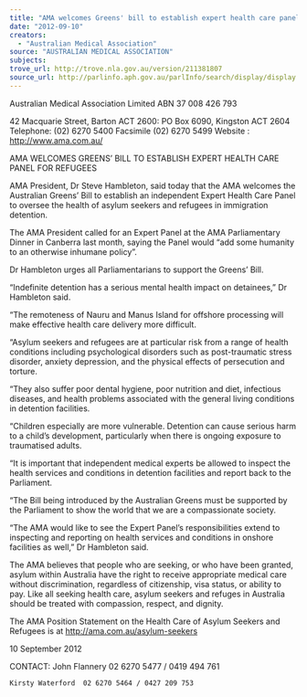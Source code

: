 ```yaml
---
title: "AMA welcomes Greens' bill to establish expert health care panel for refugees"
date: "2012-09-10"
creators:
  - "Australian Medical Association"
source: "AUSTRALIAN MEDICAL ASSOCIATION"
subjects:
trove_url: http://trove.nla.gov.au/version/211381807
source_url: http://parlinfo.aph.gov.au/parlInfo/search/display/display.w3p;query=Id%3A%22media/pressrel/1908171%22
---
```


 Australian Medical Association Limited  ABN 37 008 426 793   

 42 Macquarie Street, Barton ACT 2600: PO Box 6090, Kingston ACT 2604  Telephone: (02) 6270 5400  Facsimile (02) 6270 5499  Website :  http://www.ama.com.au/ 

 

 

 

 AMA WELCOMES GREENS’ BILL TO ESTABLISH EXPERT HEALTH  CARE PANEL FOR REFUGEES   

 AMA President, Dr Steve Hambleton, said today that the AMA welcomes the Australian  Greens’ Bill to establish an independent Expert Health Care Panel to oversee the health of  asylum seekers and refugees in immigration detention.   

 The AMA President called for an Expert Panel at the AMA Parliamentary Dinner in Canberra  last month, saying the Panel would “add some humanity to an otherwise inhumane policy”.   

 Dr Hambleton urges all Parliamentarians to support the Greens’ Bill.   

 “Indefinite detention has a serious mental health impact on detainees,” Dr Hambleton said.   

 “The remoteness of Nauru and Manus Island for offshore processing will make effective health  care delivery more difficult.   

 “Asylum seekers and refugees are at particular risk from a range of health conditions including  psychological disorders such as post-traumatic stress disorder, anxiety depression, and the  physical effects of persecution and torture.   

 “They also suffer poor dental hygiene, poor nutrition and diet, infectious diseases, and health  problems associated with the general living conditions in detention facilities.   

 “Children especially are more vulnerable.  Detention can cause serious harm to a child’s  development, particularly when there is ongoing exposure to traumatised adults.   

 “It is important that independent medical experts be allowed to inspect the health services and  conditions in detention facilities and report back to the Parliament.   

 “The Bill being introduced by the Australian Greens must be supported by the Parliament to  show the world that we are a compassionate society.   

 “The AMA would like to see the Expert Panel’s responsibilities extend to inspecting and  reporting on health services and conditions in onshore facilities as well,” Dr Hambleton said.   

 The AMA believes that people who are seeking, or who have been granted, asylum within  Australia have the right to receive appropriate medical care without discrimination, regardless  of citizenship, visa status, or ability to pay.  Like all seeking health care, asylum seekers and  refuges in Australia should be treated with compassion, respect, and dignity.   

 The AMA Position Statement on the Health Care of Asylum Seekers and Refugees is at  http://ama.com.au/asylum-seekers    

 

 10 September 2012   

 CONTACT:  John Flannery  02 6270 5477 / 0419 494 761 

    Kirsty Waterford  02 6270 5464 / 0427 209 753  

